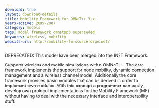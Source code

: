 ```yaml
---
download: true
layout: download-details
title: Mobility Framework for OMNeT++ 3.x
years-active: 2005-2007
category: models
tags: model framework omnetpp3 superseded
keywords: wireless, mobility
website-url: http://mobility-fw.sourceforge.net/
---
```


DEPRECATED: This model have been merged into the INET Framework.

Supports wireless and mobile simulations within OMNeT++. The core framework
implements the support for node mobility, dynamic connection management and a
wireless channel model. Additionally the core framework provides basic modules
that can be derived in order to implement own modules. With this concept a
programmer can easily develop own protocol implementations for the Mobility
Framework (MF) without having to deal with the necessary interface and
interoperability stuff.
